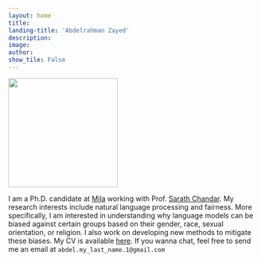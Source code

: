 ```yaml
---
layout: home
title: 
landing-title: 'Abdelrahman Zayed'
description: 
image: 
author: 
show_tile: False
---
```

    
<img src="https://raw.githubusercontent.com/AbdelrahmanZayed/AbdelrahmanZayed.github.io/master/assets/images/abdel_photo_2.jpg" width="220">

I am a Ph.D. candidate at [Mila](https://mila.quebec/en/person/abdelrahman-zayed/) working with Prof. [Sarath Chandar](http://sarathchandar.in/). My research interests include natural language processing and fairness. More specifically, I am interested in understanding why language models can be biased against certain groups based on their gender, race, sexual orientation, or religion. I also work on developing new methods to mitigate these biases. My CV is available [here](https://github.com/AbdelrahmanZayed/AbdelrahmanZayed.github.io/raw/master/assets/CV.pdf). If you wanna chat, feel free to send me an email at `abdel.my_last_name.1@gmail.com`
